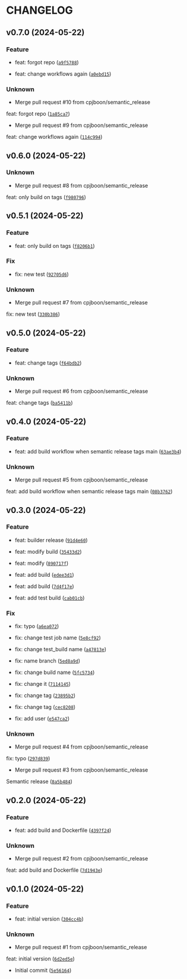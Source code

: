 # CHANGELOG



## v0.7.0 (2024-05-22)

### Feature

* feat: forgot repo ([`a9f5788`](https://github.com/cpjboon/semantic-release-docker-test/commit/a9f57882ec3c8b476ee6bec8a84754ec714043d4))

* feat: change workflows again ([`a0ebd15`](https://github.com/cpjboon/semantic-release-docker-test/commit/a0ebd15fcc91f22a91ae6ae6b4b153e5f89b7a09))

### Unknown

* Merge pull request #10 from cpjboon/semantic_release

feat: forgot repo ([`1a85ca7`](https://github.com/cpjboon/semantic-release-docker-test/commit/1a85ca7f2207cd8b08df1a68c4e27133cac77a2e))

* Merge pull request #9 from cpjboon/semantic_release

feat: change workflows again ([`114c994`](https://github.com/cpjboon/semantic-release-docker-test/commit/114c99445e140efac2cb406d8e62c8528a063096))


## v0.6.0 (2024-05-22)

### Unknown

* Merge pull request #8 from cpjboon/semantic_release

feat: only build on tags ([`f980796`](https://github.com/cpjboon/semantic-release-docker-test/commit/f98079653cdb7fe409870a8453f42c32c42a507f))


## v0.5.1 (2024-05-22)

### Feature

* feat: only build on tags ([`f8206b1`](https://github.com/cpjboon/semantic-release-docker-test/commit/f8206b1d8b517fa4e7b1ca4851dfdbd44b634c63))

### Fix

* fix: new test ([`92705d6`](https://github.com/cpjboon/semantic-release-docker-test/commit/92705d62fb92b68a821913018045df034eff746a))

### Unknown

* Merge pull request #7 from cpjboon/semantic_release

fix: new test ([`330b386`](https://github.com/cpjboon/semantic-release-docker-test/commit/330b386742563d0d46385c875f0283bf590100ae))


## v0.5.0 (2024-05-22)

### Feature

* feat: change tags ([`f64bdb2`](https://github.com/cpjboon/semantic-release-docker-test/commit/f64bdb22fe903616f65051a06e67c46be2fafa99))

### Unknown

* Merge pull request #6 from cpjboon/semantic_release

feat: change tags ([`ba5411b`](https://github.com/cpjboon/semantic-release-docker-test/commit/ba5411b388254277399defcc92016c1c9b7b461e))


## v0.4.0 (2024-05-22)

### Feature

* feat: add build workflow when semantic release tags main ([`63ae3b4`](https://github.com/cpjboon/semantic-release-docker-test/commit/63ae3b4230611907173bd19dd81d00bda9f5c5fd))

### Unknown

* Merge pull request #5 from cpjboon/semantic_release

feat: add build workflow when semantic release tags main ([`08b3762`](https://github.com/cpjboon/semantic-release-docker-test/commit/08b3762bb78435a62a18672479ee47fcbf0fb610))


## v0.3.0 (2024-05-22)

### Feature

* feat: builder release ([`91d4e60`](https://github.com/cpjboon/semantic-release-docker-test/commit/91d4e603ccb767c4fcfb068370112cff18e1be73))

* feat: modify build ([`35433d2`](https://github.com/cpjboon/semantic-release-docker-test/commit/35433d270686e3d38d878805ba1af03910607b5a))

* feat: modify ([`890717f`](https://github.com/cpjboon/semantic-release-docker-test/commit/890717f316f4fb74266de3699264c616c0ce8de8))

* feat: add build ([`edee3d1`](https://github.com/cpjboon/semantic-release-docker-test/commit/edee3d14afe0557f76a2a38a23fdd96830053f0f))

* feat: add build ([`7d4f17e`](https://github.com/cpjboon/semantic-release-docker-test/commit/7d4f17e86d3773e33579e191e5fac3bd50d6caef))

* feat: add test build ([`cab01cb`](https://github.com/cpjboon/semantic-release-docker-test/commit/cab01cbd18f53ea39986513ad0cea97e5a0b1dd0))

### Fix

* fix: typo ([`a6ea072`](https://github.com/cpjboon/semantic-release-docker-test/commit/a6ea0720d0a6d8fa50e5a35109244ca2d495a4f3))

* fix: change test job name ([`5e8cf92`](https://github.com/cpjboon/semantic-release-docker-test/commit/5e8cf926fa1b654bfdafd7b94618de2169c65cef))

* fix: change test_build name ([`a47813e`](https://github.com/cpjboon/semantic-release-docker-test/commit/a47813e9ac97f843926e19d66743f01fb2c38c7f))

* fix: name branch ([`5ed8a9d`](https://github.com/cpjboon/semantic-release-docker-test/commit/5ed8a9d0efec16b467ad602515c13cd0e54ba04f))

* fix: change build name ([`5fc5734`](https://github.com/cpjboon/semantic-release-docker-test/commit/5fc5734b6a6f53d7ff30983649a9abe223a5dbf2))

* fix: change it ([`7114145`](https://github.com/cpjboon/semantic-release-docker-test/commit/711414535142c60e86bdd684e7d507b57a65a8ac))

* fix: change tag ([`23895b2`](https://github.com/cpjboon/semantic-release-docker-test/commit/23895b21b7a24876e4e45f2465aa3866ab80112e))

* fix: change tag ([`cec8208`](https://github.com/cpjboon/semantic-release-docker-test/commit/cec8208ec72905e5795371a81b6a5b31e46e3982))

* fix: add user ([`e547ca2`](https://github.com/cpjboon/semantic-release-docker-test/commit/e547ca285e09dd2ff0fb00afe37f0624b889d695))

### Unknown

* Merge pull request #4 from cpjboon/semantic_release

fix: typo ([`297d839`](https://github.com/cpjboon/semantic-release-docker-test/commit/297d8390443ca141abc6e13574fb072029164647))

* Merge pull request #3 from cpjboon/semantic_release

Semantic release ([`8a5b484`](https://github.com/cpjboon/semantic-release-docker-test/commit/8a5b484ba70b1fd4abd531ae47acbc0dac74ee01))


## v0.2.0 (2024-05-22)

### Feature

* feat: add build and Dockerfile ([`4397f24`](https://github.com/cpjboon/semantic-release-docker-test/commit/4397f24088847de81459200d61552ae8abcdfc53))

### Unknown

* Merge pull request #2 from cpjboon/semantic_release

feat: add build and Dockerfile ([`7d1943e`](https://github.com/cpjboon/semantic-release-docker-test/commit/7d1943e66437b635c89c0c43086252aafbd68934))


## v0.1.0 (2024-05-22)

### Feature

* feat: initial version ([`304cc4b`](https://github.com/cpjboon/semantic-release-docker-test/commit/304cc4be65772fc24393da638be9d3ffb5f3dcd2))

### Unknown

* Merge pull request #1 from cpjboon/semantic_release

feat: initial version ([`6d2ed5e`](https://github.com/cpjboon/semantic-release-docker-test/commit/6d2ed5eb927fc2c053788cb1e72c81a4f2821538))

* Initial commit ([`5e56164`](https://github.com/cpjboon/semantic-release-docker-test/commit/5e5616455770b892f3cd1be84941b9065bdbc584))
